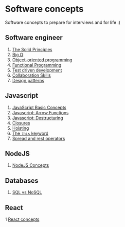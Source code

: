 # Software concepts

Software concepts to prepare for interviews and for life :)

## Software engineer

1. [The Solid Principles](software-concepts/the-solid-principles.md)
1. [Big O](software-concepts/big-o.md)
1. [Object-oriented programming](software-concepts/oop.md)
1. [Functional Programming](software-concepts/functional-programming.md)
1. [Test driven development](software-concepts/tdd.md)
1. [Collaboration Skills](software-concepts/collaboration-skills.md)
1. [Design patterns](software-concepts/design-patterns.md)

## Javascript

1. [JavaScript Basic Concepts](javascript/basic-concepts.md)
1. [Javascript: Arrow Functions](javascript/es6-arrow-functions.md)
1. [Javascript: Destructuring](javascript/es6-key-concepts-destructuring.js)
1. [Closures](javascript/closures.md)
1. [Hoisting](javascript/hoisting.md)
1. [The `this` keyword](javascript/this-keyword.md)
1. [Spread and rest operators](javascript/spread-rest-operators.md)

## NodeJS

1. [NodeJS Concepts](node/node-concepts.md)

## Databases

1. [SQL vs NoSQL](databases/sql-vs-nosql.md)

## React

1 [React concepts](react/react.md)
